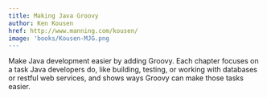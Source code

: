 ```yaml
---
title: Making Java Groovy 
author: Ken Kousen 
href: http://www.manning.com/kousen/ 
image: 'books/Kousen-MJG.png
---
```

Make Java development easier by adding Groovy. Each chapter focuses on a task Java developers do, like building, testing, or working with databases or restful web services, and shows ways Groovy can make those tasks easier.